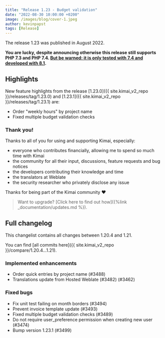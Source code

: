 ```yaml
---
title: "Release 1.23 - Budget validation"
date: "2022-08-30 10:00:00 +0200"
image: /images/blog/cover-1.jpeg
author: kevinpapst
tags: [Release]
---
```


The release 1.23 was published in August 2022.

**You are lucky, despite announcing otherwise this release still supports PHP 7.3 and PHP 7.4. [But be warned: it is only tested with 7.4 and developed with 8.1](https://www.kimai.org/blog/2021/sunsetting-php-7/).**

## Highlights

New feature highlights from the release [1.23.0]({{ site.kimai_v2_repo }}/releases/tag/1.23.0) and [1.23.1]({{ site.kimai_v2_repo }}/releases/tag/1.23.1) are:

- Order "weekly hours" by project name
- Fixed multiple budget validation checks

### Thank you!

Thanks to all of you for using and supporting Kimai, especially:
- everyone who contributes financially, allowing me to spend so much time with Kimai
- the community for all their input, discussions, feature requests and bug notices
- the developers contributing their knowledge and time
- the translators at Weblate
- the security researcher who privately disclose any issue   

Thanks for being part of the Kimai community ❤️

> Want to upgrade? [Click here to find out how]({%link _documentation/updates.md %}).

## Full changelog

This changelist contains all changes between 1.20.4 and 1.21.

You can find [all commits here]({{ site.kimai_v2_repo }}/compare/1.20.4...1.21).

### Implemented enhancements

- Order quick entries by project name (#3488)
- Translations update from Hosted Weblate (#3482) (#3462)

### Fixed bugs

- Fix unit test failing on month borders (#3494)
- Prevent invoice template update (#3493)
- Fixed multiple budget validation checks (#3489)
- Do not require user_preference permission when creating new user (#3474)
- Bump version 1.23.1 (#3499)
